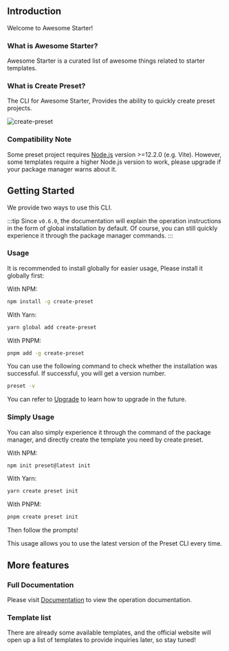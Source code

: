 ## Introduction

Welcome to Awesome Starter!

### What is Awesome Starter?

Awesome Starter is a curated list of awesome things related to starter templates.

### What is Create Preset?

The CLI for Awesome Starter, Provides the ability to quickly create preset projects.

![create-preset](https://cdn.jsdelivr.net/gh/chengpeiquan/assets-storage/img/2021/11/20220110155037.gif)

### Compatibility Note

Some preset project requires [Node.js](https://nodejs.org/en/) version >=12.2.0 (e.g. Vite). However, some templates require a higher Node.js version to work, please upgrade if your package manager warns about it.

## Getting Started

We provide two ways to use this CLI.

:::tip
Since `v0.6.0`, the documentation will explain the operation instructions in the form of global installation by default. Of course, you can still quickly experience it through the package manager commands.
:::

### Usage

It is recommended to install globally for easier usage, Please install it globally first:

With NPM:

```bash
npm install -g create-preset
```

With Yarn:

```bash
yarn global add create-preset
```

With PNPM:

```bash
pnpm add -g create-preset
```

You can use the following command to check whether the installation was successful. If successful, you will get a version number.

```bash
preset -v
```

You can refer to [Upgrade](#upgrade) to learn how to upgrade in the future.

### Simply Usage

You can also simply experience it through the command of the package manager, and directly create the template you need by create preset.

With NPM:

```bash
npm init preset@latest init
```

With Yarn:

```bash
yarn create preset init
```

With PNPM:

```bash
pnpm create preset init
```

Then follow the prompts!

This usage allows you to use the latest version of the Preset CLI every time.

## More features

### Full Documentation

Please visit [Documentation](/docs.html) to view the operation documentation.

### Template list

There are already some available templates, and the official website will open up a list of templates to provide inquiries later, so stay tuned!